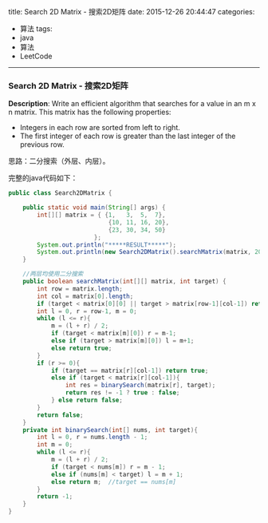 



title: Search 2D Matrix - 搜索2D矩阵
date: 2015-12-26 20:44:47
categories: 
- 算法
tags: 
- java
- 算法
- LeetCode
<!--updated: 2015-12-26 21:40:47-->
---

### Search 2D Matrix - 搜索2D矩阵

**Description**: Write an efficient algorithm that searches for a value in an m x n matrix. This matrix has the following properties:
 * Integers in each row are sorted from left to right.
*  The first integer of each row is greater than the last integer of the previous row.

思路：二分搜索（外层、内层）。

完整的java代码如下：

```java
public class Search2DMatrix {

    public static void main(String[] args) {
        int[][] matrix = { {1,   3,  5,  7},
                            {10, 11, 16, 20},
                            {23, 30, 34, 50}
                        };
        System.out.println("*****RESULT*****");
        System.out.println(new Search2DMatrix().searchMatrix(matrix, 20));
    }

    //两层均使用二分搜索
    public boolean searchMatrix(int[][] matrix, int target) {
        int row = matrix.length;
        int col = matrix[0].length;
        if (target < matrix[0][0] || target > matrix[row-1][col-1]) return false;
        int l = 0, r = row-1, m = 0;
        while (l <= r){
            m = (l + r) / 2;
            if (target < matrix[m][0]) r = m-1;
            else if (target > matrix[m][0]) l = m+1;
            else return true;
        }
        if (r >= 0){
            if (target == matrix[r][col-1]) return true;
            else if (target < matrix[r][col-1]){
                int res = binarySearch(matrix[r], target);
                return res != -1 ? true : false;
            } else return false;
        }
        return false;
    }
    private int binarySearch(int[] nums, int target){
        int l = 0, r = nums.length - 1;
        int m = 0;
        while (l <= r){
            m = (l + r) / 2;
            if (target < nums[m]) r = m - 1;
            else if (nums[m] < target) l = m + 1;
            else return m;  //target == nums[m]
        }
        return -1;
    }
}
```
